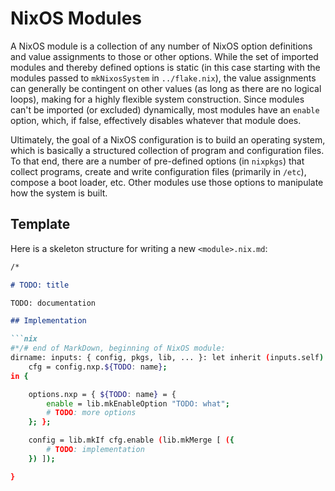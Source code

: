 
# NixOS Modules

A NixOS module is a collection of any number of NixOS option definitions and value assignments to those or other options.
While the set of imported modules and thereby defined options is static (in this case starting with the modules passed to `mkNixosSystem` in `../flake.nix`), the value assignments can generally be contingent on other values (as long as there are no logical loops), making for a highly flexible system construction.
Since modules can't be imported (or excluded) dynamically, most modules have an `enable` option, which, if false, effectively disables whatever that module does.

Ultimately, the goal of a NixOS configuration is to build an operating system, which is basically a structured collection of program and configuration files.
To that end, there are a number of pre-defined options (in `nixpkgs`) that collect programs, create and write configuration files (primarily in `/etc`), compose a boot loader, etc.
Other modules use those options to manipulate how the system is built.


## Template

Here is a skeleton structure for writing a new `<module>.nix.md`:

````md
/*

# TODO: title

TODO: documentation

## Implementation

```nix
#*/# end of MarkDown, beginning of NixOS module:
dirname: inputs: { config, pkgs, lib, ... }: let inherit (inputs.self) lib; in let
    cfg = config.nxp.${TODO: name};
in {

    options.nxp = { ${TODO: name} = {
        enable = lib.mkEnableOption "TODO: what";
        # TODO: more options
    }; };

    config = lib.mkIf cfg.enable (lib.mkMerge [ ({
        # TODO: implementation
    }) ]);

}
````
